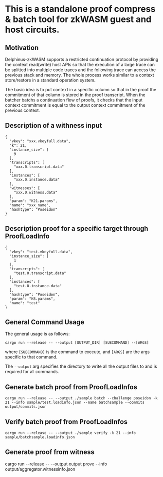 # This is a standalone proof compress & batch tool for zkWASM guest and host circuits.

## Motivation

Delphinus-zkWASM supports a restricted continuation protocol by providing the context read(write) host APIs so that the execution of a large trace can be splitted into multiple code traces and the following trace can access the previous stack and memory. The whole process works similar to a context store/restore in a standard operation system.

The basic idea is to put context in a specific column so that in the proof the commitment of that column is stored in the proof transcript. When the batcher batchs a continuation flow of proofs, it checks that the input context commitment is equal to the output context commitment of the previous context.

## Description of a withness input
```
{
  "vkey": "xxx.vkeyfull.data",
  "k": 21,
  "instance_size": [
    9
  ],
  "transcripts": [
    "xxx.0.transcript.data"
  ],
  "instances": [
    "xxx.0.instance.data"
  ],
  "witnesses": [
    "xxx.0.witness.data"
  ],
  "param": "K21.params",
  "name": "xxx_name",
  "hashtype": "Poseidon"
}
```


## Description proof for a specific target through ProofLoadInfo

```
{
  "vkey": "test.vkeyfull.data",
  "instance_size": [
    1
  ],
  "transcripts": [
    "test.0.transcript.data"
  ],
  "instances": [
    "test.0.instance.data"
  ],
  "hashtype": "Poseidon",
  "param": "K8.params",
  "name": "test"
}

```

## General Command Usage

The general usage is as follows:

```
cargo run --release -- --output [OUTPUT_DIR] [SUBCOMMAND] --[ARGS]
```

where `[SUBCOMMAND]` is the command to execute, and `[ARGS]` are the args specific to that command.

The `--output` arg specifies the directory to write all the output files to and is required for all commands.

## Generate batch proof from ProofLoadInfos

```
cargo run --release -- --output ./sample batch --challenge poseidon -k 21 --info sample/test.loadinfo.json --name batchsample --commits output/commits.json
```

## Verify batch proof from ProofLoadInfos

```
cargo run --release -- --output ./sample verify -k 21 --info sample/batchsample.loadinfo.json
```

## Generate proof from witness
cargo run --release -- --output output prove --info output/aggregator.witnessinfo.json
